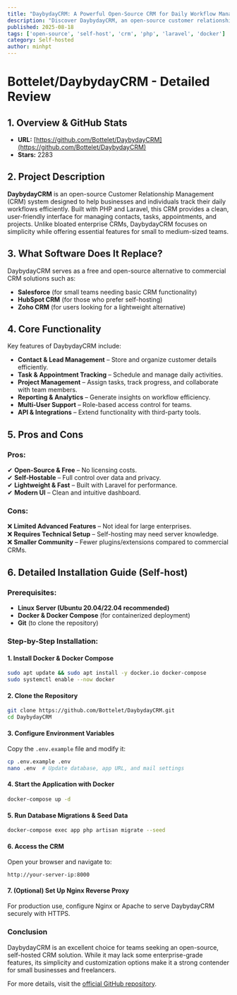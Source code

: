 ```yaml
---
title: "DaybydayCRM: A Powerful Open-Source CRM for Daily Workflow Management"
description: "Discover DaybydayCRM, an open-source customer relationship management tool designed to streamline daily workflows and improve productivity."
published: 2025-08-18
tags: ['open-source', 'self-host', 'crm', 'php', 'laravel', 'docker']
category: Self-hosted
author: minhpt
---
```


# Bottelet/DaybydayCRM - Detailed Review

## 1. Overview & GitHub Stats  
- **URL:** [https://github.com/Bottelet/DaybydayCRM](https://github.com/Bottelet/DaybydayCRM)  
- **Stars:** 2283  

## 2. Project Description  
**DaybydayCRM** is an open-source Customer Relationship Management (CRM) system designed to help businesses and individuals track their daily workflows efficiently. Built with PHP and Laravel, this CRM provides a clean, user-friendly interface for managing contacts, tasks, appointments, and projects. Unlike bloated enterprise CRMs, DaybydayCRM focuses on simplicity while offering essential features for small to medium-sized teams.  

## 3. What Software Does It Replace?  
DaybydayCRM serves as a free and open-source alternative to commercial CRM solutions such as:  
- **Salesforce** (for small teams needing basic CRM functionality)  
- **HubSpot CRM** (for those who prefer self-hosting)  
- **Zoho CRM** (for users looking for a lightweight alternative)  

## 4. Core Functionality  
Key features of DaybydayCRM include:  
- **Contact & Lead Management** – Store and organize customer details efficiently.  
- **Task & Appointment Tracking** – Schedule and manage daily activities.  
- **Project Management** – Assign tasks, track progress, and collaborate with team members.  
- **Reporting & Analytics** – Generate insights on workflow efficiency.  
- **Multi-User Support** – Role-based access control for teams.  
- **API & Integrations** – Extend functionality with third-party tools.  

## 5. Pros and Cons  

### **Pros:**  
✔ **Open-Source & Free** – No licensing costs.  
✔ **Self-Hostable** – Full control over data and privacy.  
✔ **Lightweight & Fast** – Built with Laravel for performance.  
✔ **Modern UI** – Clean and intuitive dashboard.  

### **Cons:**  
❌ **Limited Advanced Features** – Not ideal for large enterprises.  
❌ **Requires Technical Setup** – Self-hosting may need server knowledge.  
❌ **Smaller Community** – Fewer plugins/extensions compared to commercial CRMs.  

## 6. Detailed Installation Guide (Self-host)  

### **Prerequisites:**  
- **Linux Server (Ubuntu 20.04/22.04 recommended)**  
- **Docker & Docker Compose** (for containerized deployment)  
- **Git** (to clone the repository)  

### **Step-by-Step Installation:**  

#### **1. Install Docker & Docker Compose**  
```bash
sudo apt update && sudo apt install -y docker.io docker-compose
sudo systemctl enable --now docker
```

#### **2. Clone the Repository**  
```bash
git clone https://github.com/Bottelet/DaybydayCRM.git
cd DaybydayCRM
```

#### **3. Configure Environment Variables**  
Copy the `.env.example` file and modify it:  
```bash
cp .env.example .env
nano .env  # Update database, app URL, and mail settings
```

#### **4. Start the Application with Docker**  
```bash
docker-compose up -d
```

#### **5. Run Database Migrations & Seed Data**  
```bash
docker-compose exec app php artisan migrate --seed
```

#### **6. Access the CRM**  
Open your browser and navigate to:  
```
http://your-server-ip:8000
```

#### **7. (Optional) Set Up Nginx Reverse Proxy**  
For production use, configure Nginx or Apache to serve DaybydayCRM securely with HTTPS.  

### **Conclusion**  
DaybydayCRM is an excellent choice for teams seeking an open-source, self-hosted CRM solution. While it may lack some enterprise-grade features, its simplicity and customization options make it a strong contender for small businesses and freelancers.  

For more details, visit the [official GitHub repository](https://github.com/Bottelet/DaybydayCRM).  
```